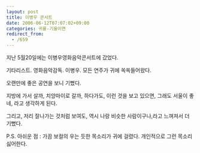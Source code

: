 ```yaml
---
layout: post
title: 이병우 콘서트
date: 2006-06-12T07:07:02+09:00
categories: 귀를-기울이면
redirect_from:
  - /659
---
```


지난 5월20일에는 이병우영화음악콘서트에 갔었다.

기타리스트. 영화음악감독. 이병우. 모든 연주가 귀에 쏙쏙들어왔다.

오랜만에 좋은 공연을 보니 기뻤다.

지방에 가서 살까, 치앙마이로 갈까, 하다가도, 이런 것을 보고 있으면, 그래도 서울이 좋네, 라고 생각하게 된다.

그리고, 저리 잘나가는 것처럼 보여도, 역시 나랑 비슷한 사람이구나,라고 느껴져서 더 기뻤다.

P.S. 아쉬운 점 : 가끔 보컬의 우는 듯한 목소리가 귀에 걸렸다. 개인적으로 그런 목소리 싫어한다.
